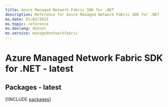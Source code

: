 ```yaml
---
title: Azure Managed Network Fabric SDK for .NET
description: Reference for Azure Managed Network Fabric SDK for .NET
ms.date: 01/02/2025
ms.topic: reference
ms.devlang: dotnet
ms.service: managednetworkfabric
---
```

# Azure Managed Network Fabric SDK for .NET - latest
## Packages - latest
[!INCLUDE [packages](managed-network-fabric-index.md)]